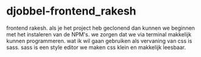 # djobbel-frontend_rakesh
frontend rakesh. als je het project heb geclonend dan kunnen we beginnen met het instaleren van de NPM's. we zorgen dat we via terminal makkelijk kunnen programmeren. wat ik wil gaan gebruiken als vervaning van css is sass. sass is een style editor we maken css klein en makkelijk leesbaar.
